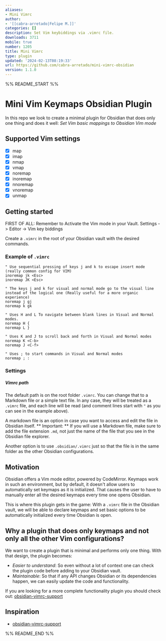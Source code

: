 ```yaml
---
aliases:
- Mini Vimrc
author:
- '[[cabra-arretado|Felipe M.]]'
categories: []
description: Set Vim keybiddings via .vimrc file.
downloads: 3711
mobile: true
number: 1205
title: Mini Vimrc
type: plugin
updated: '2024-02-13T08:19:33'
url: https://github.com/cabra-arretado/mini-vimrc-obsidian
version: 1.1.0
---
```


%% README_START %%

# Mini Vim Keymaps Obsidian Plugin
In this repo we look to create a minimal plugin for Obsidian that does only one thing and does it well: *Set Vim basic mappings to Obsidian Vim mode*

## Supported Vim settings
- [x] map
- [x] imap
- [x] nmap
- [x] vmap
- [x] noremap
- [x] inoremap
- [x] nnoremap
- [x] vnoremap
- [x] unmap

## Getting started
FIRST OF ALL: Remember to Activate the Vim mode in your Vault. Settings -> Editor -> Vim key biddings

Create a `.vimrc` in the root of your Obsidian vault with the desired commands.

### Example of `.vimrc`
``` vimscript
" Use sequential pressing of keys j and k to escape insert mode (really common config for VIM)
inoremap jk <Esc>
inoremap JK <Esc>

" The keys j and k for visual and normal mode go to the visual line instead of the logical one (Really useful for a more organic experience)
noremap j gj
noremap k gk

" Uses H and L To navigate between blank lines in Visual and Normal modes.
noremap H {
noremap L }

" Uses K and J to scroll back and forth in Visual and Normal modes
noremap K <C-b>
noremap J <C-f>

" Uses ; to start commands in Visual and Normal modes
noremap ; :
```
### Settings
##### Vimrc path
The default path is on the root folder `.vimrc`.
You can change that to a Markdown file or a simple text file.
In any case, they will be treated as a `.vimrc` file, and each line will be read (and comment lines start with `"` as you can see in the example above).

A markdown file is an option in case you want to access and edit the file in Obsidian itself.
** Important: ** If you will use a Markdown file, make sure to add the file extension `.md`, not just the name of the file that you see in the Obsidian file explorer.

Another option is to use `.obsidian/.vimrc` just so that the file is in the same folder as the other Obsidian configurations.

## Motivation
Obsidian offers a Vim mode editor, powered by CodeMirror. Keymaps work in such an environment, but by default, it doesn't allow users to automatically set keymaps as it is initialized. That causes the user to have to manually enter all the desired keymaps every time one opens Obsidian.

This is where this plugin gets in the game: With a `.vimrc` file in the Obsidian vault, we will be able to declare keymaps and set basic options to be automatically initialized every time Obsidian is open.

## Why a plugin that does only keymaps and not only all the other Vim configurations?
We want to create a plugin that is minimal and performs only one thing.
With that design, the plugin becomes:
* *Easier to understand*: So even without a lot of context one can check the plugin code before adding to your Obsidian vault.
* *Maintainable*: So that if any API changes Obsidian or its dependencies happen, we can easily update the code and functionality.

If you are looking for a more complete functionality plugin you should check out: [obsidian-vimrc-support](https://github.com/esm7/obsidian-vimrc-support)

## Inspiration
* [obsidian-vimrc-support](https://github.com/esm7/obsidian-vimrc-support)


%% README_END %%